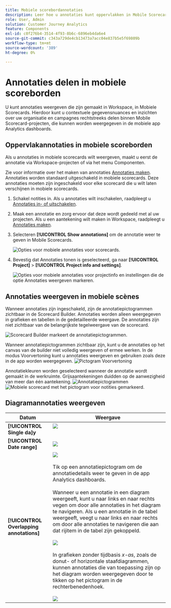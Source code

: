 ```yaml
---
title: Mobiele scorebordannotaties
description: Leer hoe u annotaties kunt oppervlakken in Mobile Scorecards.
role: User, Admin
solution: Customer Journey Analytics
feature: Components
exl-id: c0f276b4-3514-4f93-8b6c-6896eb4da6e4
source-git-commit: c343a729de4cb13473a7acc04e837b5e5f69809b
workflow-type: tm+mt
source-wordcount: '389'
ht-degree: 0%

---
```



# Annotaties delen in mobiele scoreborden

U kunt annotaties weergeven die zijn gemaakt in Workspace, in Mobiele Scorecards. Hierdoor kunt u contextuele gegevensnuances en inzichten over uw organisatie en campagnes rechtstreeks delen binnen Mobile Scorecard-projecten, die kunnen worden weergegeven in de mobiele app Analytics dashboards.

## Oppervlakannotaties in mobiele scoreborden

Als u annotaties in mobiele scorecards wilt weergeven, maakt u eerst de annotatie via Workspace-projecten of via het menu Componenten.

Zie voor informatie over het maken van annotaties [Annotaties maken](create-annotations.md). Annotaties worden standaard uitgeschakeld in mobiele scorecards. Deze annotaties moeten zijn ingeschakeld voor elke scorecard die u wilt laten verschijnen in mobiele scorecards.

1. Schakel notities in. Als u annotaties wilt inschakelen, raadpleegt u [Annotaties in- of uitschakelen](overview.md#annotations-on-off).

1. Maak een annotatie en zorg ervoor dat deze wordt gedeeld met al uw projecten. Als u een aantekening wilt maken in Workspace, raadpleegt u [Annotaties maken](create-annotations.md).

1. Selecteren **[!UICONTROL Show annotations]** om de annotatie weer te geven in Mobile Scorecards.

   ![Opties voor mobiele annotaties voor scorecards.](assets/show-annotations.png)

1. Bevestig dat Annotaties tonen is geselecteerd, ga naar **[!UICONTROL Project]** > **[!UICONTROL Project info and settings]**.

   ![Opties voor mobiele annotaties voor projectinfo en instellingen die de optie Annotaties weergeven markeren.](assets/project-info-settings.png)

## Annotaties weergeven in mobiele scènes

Wanneer annotaties zijn ingeschakeld, zijn de annotatiepictogrammen zichtbaar in de Scorecard Builder. Annotaties worden alleen weergegeven in grafieken en tabellen in de gedetailleerde weergave. De annotaties zijn niet zichtbaar van de belangrijkste tegelweergave van de scorecard.

![Scorecard Builder markeert de annotatiepictogrammen.](assets/view-annotations.png)

Wanneer annotatiepictogrammen zichtbaar zijn, kunt u de annotaties op het canvas van de builder niet volledig weergeven of ermee werken. In de modus Voorvertoning kunt u annotaties weergeven en gebruiken zoals deze in de app worden weergegeven. ![Pictogram Voorvertoning](assets/preview-icon.png)

Annotatiekleuren worden geselecteerd wanneer de annotatie wordt gemaakt in de werkruimte. Grijsaantekeningen duidden op de aanwezigheid van meer dan één aantekening. ![Annotatiepictogrammen](assets/gray-annotations1.png) ![Mobiele scorecard met het pictogram voor notities gemarkeerd.](assets/gray-annotations2.png)

## Diagramannotaties weergeven

| Datum | Weergave |
| --- | --- |
| **[!UICONTROL Single da]y** | ![](assets/single-day-mobile-annotations.png)<br></br> |
| **[!UICONTROL Date range]** | ![](assets/date-range.png) |
| **[!UICONTROL Overlapping annotations]** | ![](assets/overlapping-annotations.png)<br></br>Tik op een annotatiepictogram om de annotatiedetails weer te geven in de app Analytics dashboards. <br></br>Wanneer u een annotatie in een diagram weergeeft, kunt u naar links en naar rechts vegen om door alle annotaties in het diagram te navigeren. Als u een annotatie in de tabel weergeeft, veegt u naar links en naar rechts om door alle annotaties te navigeren die aan dat rijitem in de tabel zijn gekoppeld. <br></br>![](assets/swipe-multiple-annotations.png) <br></br>In grafieken zonder tijdbasis *x-as*, zoals de donut- of horizontale staafdiagrammen, kunnen annotaties die van toepassing zijn op het diagram worden weergegeven door te tikken op het pictogram in de rechterbenedenhoek.<br></br> ![](assets/charts-without-timebase.png) |
